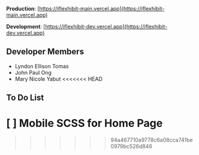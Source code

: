 **Production**: [https://iflexhibit-main.vercel.app](https://iflexhibit-main.vercel.app)

**Development**: [https://iflexhibit-dev.vercel.app](https://iflexhibit-dev.vercel.app)

## Developer Members

- Lyndon Ellison Tomas
- John Paul Ong
- Mary Nicole Yabut
<<<<<<< HEAD

## To Do List

[ ] Mobile SCSS for Home Page
=======
>>>>>>> 94a467710a9778c6a08cca741be0979bc526d846
